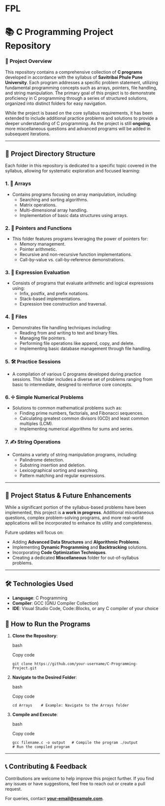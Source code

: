 # FPL

📚 C Programming Project Repository
===================================

### 🔰 **Project Overview**

This repository contains a comprehensive collection of **C programs** developed in accordance with the syllabus of **Savitribai Phule Pune University**. Each program addresses a specific problem statement, utilizing fundamental programming concepts such as arrays, pointers, file handling, and string manipulation. The primary goal of this project is to demonstrate proficiency in C programming through a series of structured solutions, organized into distinct folders for easy navigation.

While the project is based on the core syllabus requirements, it has been extended to include additional practice problems and solutions to provide a deeper understanding of C programming. As the project is still **ongoing**, more miscellaneous questions and advanced programs will be added in subsequent iterations.

* * * * *

📁 **Project Directory Structure**
----------------------------------

Each folder in this repository is dedicated to a specific topic covered in the syllabus, allowing for systematic exploration and focused learning:

### 1\. **🔢 Arrays**

-   Contains programs focusing on array manipulation, including:
    -   Searching and sorting algorithms.
    -   Matrix operations.
    -   Multi-dimensional array handling.
    -   Implementation of basic data structures using arrays.

### 2\. **🔗 Pointers and Functions**

-   This folder features programs leveraging the power of pointers for:
    -   Memory management.
    -   Pointer arithmetic.
    -   Recursive and non-recursive function implementations.
    -   Call-by-value vs. call-by-reference demonstrations.

### 3\. **🧮 Expression Evaluation**

-   Consists of programs that evaluate arithmetic and logical expressions using:
    -   Infix, postfix, and prefix notations.
    -   Stack-based implementations.
    -   Expression tree construction and traversal.

### 4\. **📂 Files**

-   Demonstrates file handling techniques including:
    -   Reading from and writing to text and binary files.
    -   Managing file pointers.
    -   Performing file operations like append, copy, and delete.
    -   Implementing basic database management through file handling.

### 5\. **🛠️ Practice Sessions**

-   A compilation of various C programs developed during practice sessions. This folder includes a diverse set of problems ranging from basic to intermediate, designed to reinforce core concepts.

### 6\. **➗ Simple Numerical Problems**

-   Solutions to common mathematical problems such as:
    -   Finding prime numbers, factorials, and Fibonacci sequences.
    -   Calculating greatest common divisors (GCD) and least common multiples (LCM).
    -   Implementing numerical algorithms for sums and series.

### 7\. **✍️ String Operations**

-   Contains a variety of string manipulation programs, including:
    -   Palindrome detection.
    -   Substring insertion and deletion.
    -   Lexicographical sorting and searching.
    -   Pattern matching and regular expressions.

* * * * *

🚀 **Project Status & Future Enhancements**
-------------------------------------------

While a significant portion of the syllabus-based problems have been implemented, this project is **a work in progress**. Additional miscellaneous questions, complex problem-solving programs, and more real-world applications will be incorporated to enhance its utility and completeness.

Future updates will focus on:

-   Adding **Advanced Data Structures** and **Algorithmic Problems**.
-   Implementing **Dynamic Programming** and **Backtracking** solutions.
-   Incorporating **Code Optimization Techniques**.
-   Creating a dedicated **Miscellaneous** folder for out-of-syllabus problems.

* * * * *

🛠️ **Technologies Used**
-------------------------

-   **Language**: C Programming
-   **Compiler**: GCC (GNU Compiler Collection)
-   **IDE**: Visual Studio Code, Code::Blocks, or any C compiler of your choice

🎯 **How to Run the Programs**
------------------------------

1.  **Clone the Repository**:

    bash

    Copy code

    `git clone https://github.com/your-username/C-Programming-Project.git`

2.  **Navigate to the Desired Folder**:

    bash

    Copy code

    `cd Arrays    # Example: Navigate to the Arrays folder`

3.  **Compile and Execute**:

    bash

    Copy code

    `gcc filename.c -o output   # Compile the program
    ./output                   # Run the compiled program`

* * * * *

📞 **Contributing & Feedback**
------------------------------

Contributions are welcome to help improve this project further. If you find any issues or have suggestions, feel free to reach out or create a pull request.

For queries, contact **your-email@example.com**.
